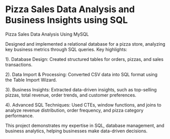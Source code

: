 # Pizza Sales Data Analysis and Business Insights using SQL

Pizza Sales Data Analysis Using MySQL 

Designed and implemented a relational database for a pizza store, analyzing key business metrics through SQL queries. 
Key highlights:

1). Database Design: Created structured tables for orders, pizzas, and sales transactions.

2). Data Import & Processing: Converted CSV data into SQL format using the Table Import Wizard.

3). Business Insights: Extracted data-driven insights, such as top-selling pizzas, total revenue, order trends, and customer preferences.

4). Advanced SQL Techniques: Used CTEs, window functions, and joins to analyze revenue distribution, order frequency, and pizza category performance.

This project demonstrates my expertise in SQL, database management, and business analytics, helping businesses make data-driven decisions.
